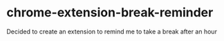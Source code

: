 # chrome-extension-break-reminder
Decided to create an extension to remind me to take a break after an hour
